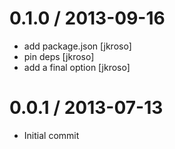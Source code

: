 
0.1.0 / 2013-09-16
==================

 * add package.json [jkroso]
 * pin deps [jkroso]
 * add a final option [jkroso]

0.0.1 / 2013-07-13
==================

 * Initial commit

